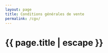 ```yaml
---
layout: page
title: Conditions générales de vente
permalink: /cgv/
---
```


<h1 class="page-title">{{ page.title | escape }}</h1>
